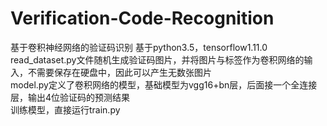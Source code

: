 # Verification-Code-Recognition
基于卷积神经网络的验证码识别
基于python3.5，tensorflow1.11.0 <br>
read_dataset.py文件随机生成验证码图片，并将图片与标签作为卷积网络的输入，不需要保存在硬盘中，因此可以产生无数张图片 <br>
model.py定义了卷积网络的模型，基础模型为vgg16+bn层，后面接一个全连接层，输出4位验证码的预测结果 <br>
训练模型，直接运行train.py <br>

